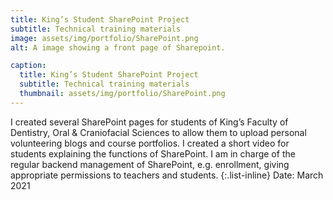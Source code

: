 ```yaml
---
title: King’s Student SharePoint Project
subtitle: Technical training materials
image: assets/img/portfolio/SharePoint.png
alt: A image showing a front page of Sharepoint.

caption:
  title: King’s Student SharePoint Project
  subtitle: Technical training materials
  thumbnail: assets/img/portfolio/SharePoint.png
---
```

I created several SharePoint pages for students of King’s Faculty of Dentistry, Oral & Craniofacial Sciences to allow them to upload personal volunteering blogs and course portfolios. I created a short video for students explaining the functions of SharePoint. I am in charge of the regular backend management of SharePoint, e.g. enrollment, giving appropriate permissions to teachers and students.
{:.list-inline}
Date: March 2021
